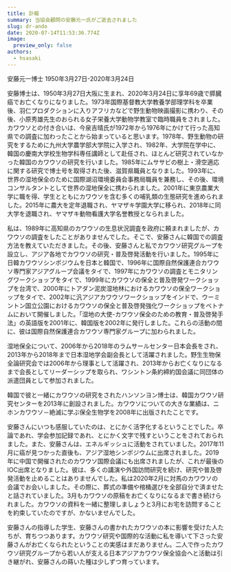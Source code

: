 ```yaml
---
title: 訃報
summary: 当協会顧問の安藤元一氏がご逝去されました
slug: dr-ando
date: 2020-07-14T11:53:36.774Z
image:
  preview_only: false
authors:
  - hsasaki
---
```

安藤元一博士 1950年3月27日-2020年3月24日

安藤博士は、1950年3月27日大阪に生まれ、2020年3月24日に享年69歳で膵臓癌でお亡くなりになりました。1973年国際基督教大学教養学部理学科を卒業後、羽仁プロダクションに入りアフリカなどで野生動物映画撮影に携わり、その後、小原秀雄先生のおられる女子栄養大学動物学教室で臨時職員をされました。カワウソとの付き合いは、今泉吉晴氏が1972年から1976年にかけて行った高知県での調査に加わったことから始まっていると思います。1978年、野生動物の研究をするために九州大学農学部大学院に入学され、1982年、大学院在学中に、韓国の慶南大学校生物学科専任講師として赴任され、ほとんど研究されていなかった韓国のカワウソの研究を行いました。1985年にムササビの樹上・滑空適応に関する研究で博士号を取得された後、滋賀県職員となりました。1993年に、世界の湿地保全のために国際湖沼環境委員会事務局職員を兼務し、その後、環境コンサルタントとして世界の湿地保全に携わられました。2001年に東京農業大学に職を得、学生とともにカワウソを含む多くの哺乳類の生態研究を進められました。2015年に農大を定年退職され、ヤマザキ学園大学に移られ、2018年に同大学を退職され、ヤマザキ動物看護大学名誉教授となられました。

私は、1989年に高知県のカワウソの生息状況調査を政府に頼まれましたが、カワウソの調査をしたことがありませんでした。そこで、安藤さんに韓国での調査方法を教えていただきました。その後、安藤さんと私でカワウソ研究グループを設立し、アジア各地でカワウソの研究・普及啓発活動を行いました。1995年に日韓カワウソシンポジウムを日本と韓国で、1996年に国際自然保護連合カワウソ専門家アジアグループ会議をタイで、1997年にカワウソの調査とモニタリングワークショップをタイで、1999年にカワウソの保全と普及啓発ワークショップを台湾で、2000年にトアダン泥炭湿地林におけるカワウソの保全ワークショップをタイで、2002年に汎アジアカワウソワークショップをインドで、ウーミントン国立公園におけるカワウソの保全と普及啓発強化ワークショップをベトナムにおいて開催しました。「湿地の大使-カワウソ保全のための教育・普及啓発手法」の英語版を2001年に、韓国版を2002年に発行しました。これらの活動の間に、彼は国際自然保護連合カワウソ専門家グループに加わられました。

湿地保全について、2006年から2018年のラムサールセンター日本会長をされ、2013年から2018年まで日本湿地学会副会長として活躍されました。野生生物保全論研究会では2006年から理事として活躍され、2013年からお亡くなりになるまで会長としてリーダーシップを取られ、ワシントン条約締約国会議に同団体の派遣団員として参加されました。

韓国で彼と一緒にカワウソの研究をされたハンソンヨン博士は、韓国カワウソ研究センターを2013年に創設されました。カワウソについての大きな業績は、ニホンカワウソ－絶滅に学ぶ保全生物学を2008年に出版されたことです。

安藤さんにいつも感服していたのは、とにかく活字化するということでした。卒論であれ、学会参加記録であれ、とにかく文字で残すということをされておられました。また、安藤さんは、エネルギッシュに活動をされていました。2017年11月に癌が見つかった直後も、アジア湿地シンポジウムに出席されました。2019年に中国で開催されたのカワウソ国際会議にも出席されましたが、これが最後のIOC出席となりました。彼は、多くの講演や外国訪問研究を続け、研究や普及啓発活動を止めることはありませんでした。私は2020年2月に対馬のカワウソの会議でお会いしました。その際に、葬式の準備や棺桶選びを全部自分で済ませたと話されていました。3月もカワウソの原稿をお亡くなりになるまで書き続けられました。カワウソの資料を一緒に整理しましょうと3月にお宅を訪問することを約束していたのですが、かないませんでした。

安藤さんの指導した学生、安藤さんの書かれたカワウソの本に影響を受けた人たちが、育ちつつあります。カワウソ研究や国際的な活動に私を導いて下さった安藤さんがお亡くなられたということの実感はまだありません。二人で作ったカワウソ研究グループから若い人が支える日本アジアカワウソ保全協会へと活動は引き継がれ、安藤さんの蒔いた種は少しずつ育っています。